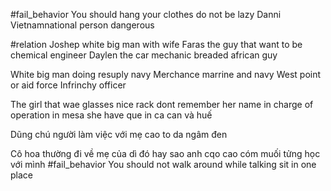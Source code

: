 #fail_behavior 
You should hang your clothes do not be lazy 
Danni Vietnamnational person dangerous 

#relation 
Joshep white big man with wife
Faras the guy that want to be chemical engineer
Daylen the car mechanic breaded african guy 


White big man doing resuply navy 
Merchance marrine and navy 
West point or aid force 
Infrinchy officer 

The girl that wae glasses nice rack dont remember her name in charge of operation in mesa she have que in ca can và huế


Dũng chú người làm việc với mẹ cao to da ngâm đen

Cô hoa thường đi về mẹ của dì đó hay sao anh cqo cao cóm muối tửng học với mình
#fail_behavior 
You should not walk around while talking sit in one place